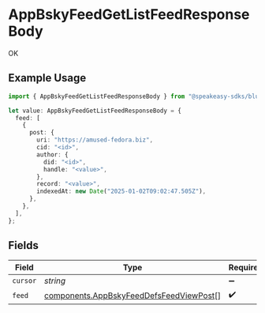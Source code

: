 # AppBskyFeedGetListFeedResponseBody

OK

## Example Usage

```typescript
import { AppBskyFeedGetListFeedResponseBody } from "@speakeasy-sdks/bluesky/models/operations";

let value: AppBskyFeedGetListFeedResponseBody = {
  feed: [
    {
      post: {
        uri: "https://amused-fedora.biz",
        cid: "<id>",
        author: {
          did: "<id>",
          handle: "<value>",
        },
        record: "<value>",
        indexedAt: new Date("2025-01-02T09:02:47.505Z"),
      },
    },
  ],
};
```

## Fields

| Field                                                                                              | Type                                                                                               | Required                                                                                           | Description                                                                                        |
| -------------------------------------------------------------------------------------------------- | -------------------------------------------------------------------------------------------------- | -------------------------------------------------------------------------------------------------- | -------------------------------------------------------------------------------------------------- |
| `cursor`                                                                                           | *string*                                                                                           | :heavy_minus_sign:                                                                                 | N/A                                                                                                |
| `feed`                                                                                             | [components.AppBskyFeedDefsFeedViewPost](../../models/components/appbskyfeeddefsfeedviewpost.md)[] | :heavy_check_mark:                                                                                 | N/A                                                                                                |